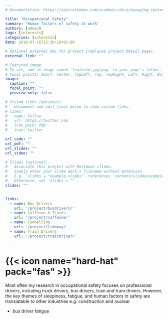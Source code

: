 ```yaml
---
# Documentation: https://sourcethemes.com/academic/docs/managing-content/

title: "Occupational Safety"
summary: "Human factors of safety at work"
authors: [admin]
tags: [interests]
categories: [interests]
date: 2010-07-16T23:30:19+01:00

# Optional external URL for project (replaces project detail page).
external_link: ""

# Featured image
# To use, add an image named `featured.jpg/png` to your page's folder.
# Focal points: Smart, Center, TopLeft, Top, TopRight, Left, Right, BottomLeft, Bottom, BottomRight.
image:
  caption: ""
  focal_point: ""
  preview_only: false

# Custom links (optional).
#   Uncomment and edit lines below to show custom links.
# links:
# - name: Follow
#   url: https://twitter.com
#   icon_pack: fab
#   icon: twitter

url_code: ""
url_pdf: ""
url_slides: ""
url_video: ""

# Slides (optional).
#   Associate this project with Markdown slides.
#   Simply enter your slide deck's filename without extension.
#   E.g. `slides = "example-slides"` references `content/slides/example-slides.md`.
#   Otherwise, set `slides = ""`.
slides: ""


links:
  - name: Bus Drivers
    url: '/project/busdrivers/'
  - name: Caffeine & Trucks
    url: '/project/caffeine/'
  - name: Tunnelling
    url: '/project/tideway/'
  - name: Train Drivers
    url: '/project/traindriver/'
---
```

# {{< icon name="hard-hat" pack="fas" >}} 

Most often my research in occupational safety focuses on professional drivers, including truck drivers, bus drivers, train and tram drivers. However, the key themes of sleepiness, fatigue, and human factors in safety are translatable to other industries e.g. construction and nuclear. 

- bus driver fatigue
